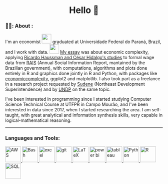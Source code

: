 <h1 align="center">Hello 👋</h1>

### 👨‍💻: About :

I'm an economist <img src="https://media2.giphy.com/media/iP1qEUE7VKhLq/giphy.gif" width="30"> graduated at Universidade Federal do Paraná, Brazil, and I work with data. <img src="https://media.giphy.com/media/WUlplcMpOCEmTGBtBW/giphy.gif" width="30"> [My essay](https://acervodigital.ufpr.br/handle/1884/79588) was about economic complexity, applying [Ricardo Haussman and César Hidalgo's studies](https://atlas.cid.harvard.edu/) to formal wage data from [RAIS](http://www.rais.gov.br/sitio/index.jsf) (Annual Social Information Report, mantained by the Brazilian government), with computations, algorithms and plots done entirely in R and graphics done jointly in R and Python, with packages like [economiccomplexity](https://github.com/pachadotdev/economiccomplexity), ggplot2 and matplotlib. I also took part as a freelance in a research project requested by [Sudene](https://www.gov.br/sudene/pt-br) (Northeast Development Superintendence) and by [UNDP](https://www.undp.org/) on the same topic.

I've been interested in programming since I started studying Computer Science Technical Course at UTFPR in Campo Mourão, and I've been interested in data since 2017, when I started researching the area. I am self-taught, with great analytical and information synthesis skills, very capable in logical-mathematical reasoning.
 
---
<h3 align="left">Languages and Tools:</h3>
<p align="left">
    <!--  AWS  -->
    <a href="https://aws.amazon.com" target="_blank" rel="noreferrer"> <img src="https://cdn.iconscout.com/icon/free/png-256/free-aws-2749233-2284623.png" title="AWS" alt="AWS" width="50" height="50"/> </a>
    <!--  Bash  -->
    <a href="https://www.linux.org" target="_blank" rel="noreferrer"> <img title="Bash" alt="Bash" width="50" height="50" src="https://upload.wikimedia.org/wikipedia/commons/thumb/2/20/Bash_Logo_black_and_white_icon_only.svg/640px-Bash_Logo_black_and_white_icon_only.svg.png"/> </a>
    <!--  Excel  -->
    <a href="https://www.microsoft.com/pt-br/microsoft-365/excel" target="_blank" rel="noreferrer"> <img src="https://icones.pro/wp-content/uploads/2021/04/icone-excel-noire.png" title="Excel" alt="excel" width="50" height="50"/> </a>
    <!--  Git -->
    <a href="https://git-scm.com/" target="_blank" rel="noreferrer"> <img src="https://cdn.icon-icons.com/icons2/2066/PNG/512/git_icon_125271.png" title="Git" alt="git" width="50" height="50"/> </a>
    <!--  LaTeX  -->
    <a href="https://www.latex-project.org/" target="_blank" rel="noreferrer"> <img src="https://cdn-icons-png.flaticon.com/512/28/28935.png" title="LaTeX" alt="LaTeX" width="50"/> </a>
    <!--  Power BI  -->
    <a href="https://powerbi.microsoft.com/" target="_blank" rel="noreferrer"> <img src="https://upload.wikimedia.org/wikipedia/commons/thumb/c/c9/Power_bi_logo_black.svg/768px-Power_bi_logo_black.svg.png" title="Power BI" alt="power bi" width="50" height="50"/> </a>
    <!--  Tableau  -->
    <a href="https://www.tableau.com/" target="_blank" rel="noreferrer"> <img src="https://static-00.iconduck.com/assets.00/tableau-icon-2048x2020-v5npwuis.png" title="Tableau" alt="tableau" width="50" height="50"/> </a>
    <!--  Python  -->
    <a href="https://www.python.org" target="_blank" rel="noreferrer"> <img src="https://cdn-icons-png.flaticon.com/512/5968/5968286.png" title="Python" alt="Python" width="50" height="50"/> </a>
    <!--  R  -->
    <a href="https://www.r-project.org/" target="_blank" rel="noreferrer"> <img src="https://cdn.icon-icons.com/icons2/2248/PNG/512/language_r_icon_138432.png" title="R" alt="R" width="50" height="50"/> </a>
    <!--  SQL  -->
    <a href="https://en.wikipedia.org/wiki/SQL" target="_blank" rel="noreferrer"> <img src="https://cdn-icons-png.flaticon.com/512/29/29165.png" title="SQL" alt="SQL" width="50" height="50"/> </a>
</p>

<!-- [![Top Langs](https://github-readme-stats.vercel.app/api/top-langs/?username=ArthurPavezzi&layout=compact&langs_count=6&theme=dark)](https://github.com/anuraghazra/github-readme-stats)
<br/> -->
<!-- [![Anurag's github stats](https://github-readme-stats.vercel.app/api?username=ArthurPavezzi&show_icons=true&theme=dark)](https://github.com/anuraghazra/github-readme-stats)
<br/> -->
